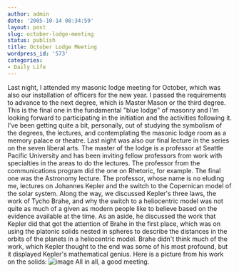 ```yaml
---
author: admin
date: '2005-10-14 08:34:59'
layout: post
slug: october-lodge-meeting
status: publish
title: October Lodge Meeting
wordpress_id: '573'
categories:
- Daily Life
---
```


Last night, I attended my masonic lodge meeting for October, which was
also our installation of officers for the new year. I passed the
requirements to advance to the next degree, which is Master Mason or the
third degree. This is the final one in the fundamental "blue lodge" of
masonry and I'm looking forward to participating in the initiation and
the activities following it. I've been getting quite a bit, personally,
out of studying the symbolism of the degrees, the lectures, and
contemplating the masonic lodge room as a memory palace or theatre. Last
night was also our final lecture in the series on the seven liberal
arts. The master of the lodge is a professor at Seattle Pacific
University and has been inviting fellow professors from work with
specialties in the areas to do the lectures. The professor from the
communications program did the one on Rhetoric, for example. The final
one was the Astronomy lecture. The professor, whose name is no eluding
me, lectures on Johannes Kepler and the switch to the Copernican model
of the solar system. Along the way, we discussed Kepler's three laws,
the work of Tycho Brahe, and why the switch to a heliocentric model was
not quite as much of a given as modern people like to believe based on
the evidence available at the time. As an aside, he discussed the work
that Kepler did that got the attention of Brahe in the first place,
which was on using the platonic solids nested in spheres to describe the
distances in the orbits of the planets in a heliocentric model. Brahe
didn't think much of the work, which Kepler thought to the end was some
of his most profound, but it displayed Kepler's mathematical genius.
Here is a picture from his work on the solids:
![image](http://www.arcanology.com/images/keple-solids.jpg) All in all,
a good meeting.
